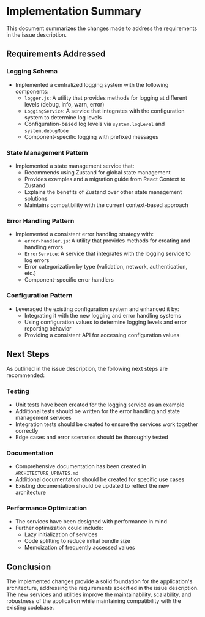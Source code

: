 # Implementation Summary

This document summarizes the changes made to address the requirements in the issue description.

## Requirements Addressed

### Logging Schema
- Implemented a centralized logging system with the following components:
  - `logger.js`: A utility that provides methods for logging at different levels (debug, info, warn, error)
  - `LoggingService`: A service that integrates with the configuration system to determine log levels
  - Configuration-based log levels via `system.logLevel` and `system.debugMode`
  - Component-specific logging with prefixed messages

### State Management Pattern
- Implemented a state management service that:
  - Recommends using Zustand for global state management
  - Provides examples and a migration guide from React Context to Zustand
  - Explains the benefits of Zustand over other state management solutions
  - Maintains compatibility with the current context-based approach

### Error Handling Pattern
- Implemented a consistent error handling strategy with:
  - `error-handler.js`: A utility that provides methods for creating and handling errors
  - `ErrorService`: A service that integrates with the logging service to log errors
  - Error categorization by type (validation, network, authentication, etc.)
  - Component-specific error handlers

### Configuration Pattern
- Leveraged the existing configuration system and enhanced it by:
  - Integrating it with the new logging and error handling systems
  - Using configuration values to determine logging levels and error reporting behavior
  - Providing a consistent API for accessing configuration values

## Next Steps

As outlined in the issue description, the following next steps are recommended:

### Testing
- Unit tests have been created for the logging service as an example
- Additional tests should be written for the error handling and state management services
- Integration tests should be created to ensure the services work together correctly
- Edge cases and error scenarios should be thoroughly tested

### Documentation
- Comprehensive documentation has been created in `ARCHITECTURE_UPDATES.md`
- Additional documentation should be created for specific use cases
- Existing documentation should be updated to reflect the new architecture

### Performance Optimization
- The services have been designed with performance in mind
- Further optimization could include:
  - Lazy initialization of services
  - Code splitting to reduce initial bundle size
  - Memoization of frequently accessed values

## Conclusion

The implemented changes provide a solid foundation for the application's architecture, addressing the requirements specified in the issue description. The new services and utilities improve the maintainability, scalability, and robustness of the application while maintaining compatibility with the existing codebase.